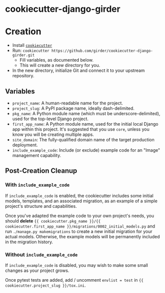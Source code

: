# cookiecutter-django-girder

# Creation
* Install [`cookiecutter`](https://pypi.org/project/cookiecutter/)
* Run: `cookiecutter https://github.com/girder/cookiecutter-django-girder.git`
  * Fill variables, as documented below.
  * This will create a new directory for you.
* In the new directory, initialize Git and connect it to your upstream repository.

## Variables
* `project_name`: A human-readable name for the project.
* `project_slug`: A PyPI package name, ideally dash-delimited.
* `pkg_name`: A Python module name (which must be underscore-delimited), used for the top-level Django project.
* `first_app_name`: A Python module name, used for the initial local Django app within this project. It's suggested that you use `core`, unless you know you will be creating multiple apps.
* `site_domain`: The fully-qualified domain name of the target production deployment.
* `include_example_code`: Include (or exclude) example code for an "Image" management capability.

## Post-Creation Cleanup

### With `include_example_code`

If `include_example_code` is enabled, the cookiecutter includes some initial models, templates,
and an associated migration, as an example of a simple project's structure and capabilities.

Once you've adapted the example code to your own project's needs, you should **delete**
`{{ cookiecutter.pkg_name }}/{{ cookiecutter.first_app_name }}/migrations/0002_initial_models.py` 
and run `./manage.py makemigrations` to create a new initial migration for your actual models.
Otherwise, the example models will be permanently included in the migration history.

### Without `include_example_code`

If `include_example_code` is disabled, you may wish to make some small changes as your project
grows.

Once pytest tests are added, add / uncomment `envlist = test` in
`{{ cookiecutter.project_slug }}/tox.ini`.
